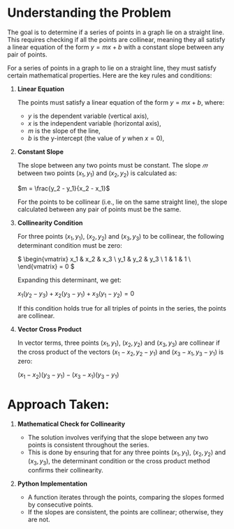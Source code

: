 # Understanding the Problem

The goal is to determine if a series of points in a graph lie on a straight line. This requires checking if all the points are collinear, meaning they all satisfy a linear equation of the form $y=mx+b$ with a constant slope between any pair of points.

For a series of points in a graph to lie on a straight line, they must satisfy certain mathematical properties. Here are the key rules and conditions:

1. **Linear Equation**

   The points must satisfy a linear equation of the form $y=mx+b$, where:

   - $y$ is the dependent variable (vertical axis),
   - $x$ is the independent variable (horizontal axis),
   - $m$ is the slope of the line,
   - $b$ is the y-intercept (the value of $y$ when $x=0$),

2. **Constant Slope**

   The slope between any two points must be constant. The slope $𝑚$ between two points $(x_1, y_1)$ and $(x_2, y_2)$ is calculated as:

   $m = \frac{y_2 - y_1}{x_2 - x_1}$

   For the points to be collinear (i.e., lie on the same straight line), the slope calculated between any pair of points must be the same.

3. **Collinearity Condition**

   For three points $(x_1, y_1)$, $(x_2, y_2)$ and $(x_3, y_3)$ to be collinear, the following determinant condition must be zero:

   $
   \begin{vmatrix}
   x_1 & x_2 & x_3 \\
   y_1 & y_2 & y_3 \\
   1 & 1 & 1 \\
   \end{vmatrix} = 0
   $

   Expanding this determinant, we get:

   $x_1(y_2 - y_3) + x_2(y_3 - y_1) + x_3(y_1 - y_2) = 0$

   If this condition holds true for all triples of points in the series, the points are collinear.

4. **Vector Cross Product**

   In vector terms, three points $(x_1, y_1)$, $(x_2, y_2)$ and $(x_3, y_3)$ are collinear if the cross product of the vectors $(x_1-x_2,y_2-y_1)$ and $(x_3-x_1,y_3-y_1)$ is zero:

   $(x_1-x_2)(y_3-y_1) - (x_3-x_1)(y_3-y_1)$

# Approach Taken:

1. **Mathematical Check for Collinearity**

   - The solution involves verifying that the slope between any two points is consistent throughout the series.
   - This is done by ensuring that for any three points $(x_1, y_1)$, $(x_2, y_2)$ and $(x_3, y_3)$, the determinant condition or the cross product method confirms their collinearity.

2. **Python Implementation**

   - A function iterates through the points, comparing the slopes formed by consecutive points.
   - If the slopes are consistent, the points are collinear; otherwise, they are not.
